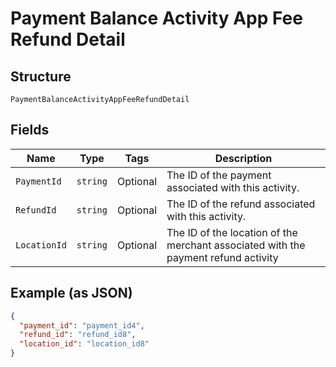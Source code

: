 
# Payment Balance Activity App Fee Refund Detail

## Structure

`PaymentBalanceActivityAppFeeRefundDetail`

## Fields

| Name | Type | Tags | Description |
|  --- | --- | --- | --- |
| `PaymentId` | `string` | Optional | The ID of the payment associated with this activity. |
| `RefundId` | `string` | Optional | The ID of the refund associated with this activity. |
| `LocationId` | `string` | Optional | The ID of the location of the merchant associated with the payment refund activity |

## Example (as JSON)

```json
{
  "payment_id": "payment_id4",
  "refund_id": "refund_id8",
  "location_id": "location_id8"
}
```


